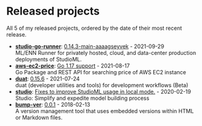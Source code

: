 # Released projects

All <!-- release_count starts -->5<!-- release_count ends --> of my released projects, ordered by the date of their most recent release.

<!-- recent_releases starts -->
* **[studio-go-runner](https://github.com/leaf-ai/studio-go-runner)**: [0.14.3-main-aaaagseyvek](https://github.com/leaf-ai/studio-go-runner/releases/tag/0.14.3-main-aaaagseyvek) - 2021-09-29
<br>ML/ENN Runner for privately hosted, cloud, and data-center production deployments of StudioML.
* **[aws-ec2-price](https://github.com/karlmutch/aws-ec2-price)**: [Go 1.17 support](https://github.com/karlmutch/aws-ec2-price/releases/tag/v0.0.3) - 2021-08-17
<br>Go Package and REST API for searching price of AWS EC2 instance
* **[duat](https://github.com/karlmutch/duat)**: [0.15.6](https://github.com/karlmutch/duat/releases/tag/0.15.6) - 2021-07-24
<br>duat (developer utilities and tools) for development workflows  (Beta)
* **[studio](https://github.com/studioml/studio)**: [Fixes to improve StudioML usage in local mode.](https://github.com/studioml/studio/releases/tag/0.0.15) - 2020-02-19
<br>Studio: Simplify and expedite model building process
* **[bump-ver](https://github.com/karlmutch/bump-ver)**: [0.0.1](https://github.com/karlmutch/bump-ver/releases/tag/0.0.1) - 2018-02-13
<br>A version management tool that uses embedded versions within HTML or Markdown files.
<!-- recent_releases ends -->
